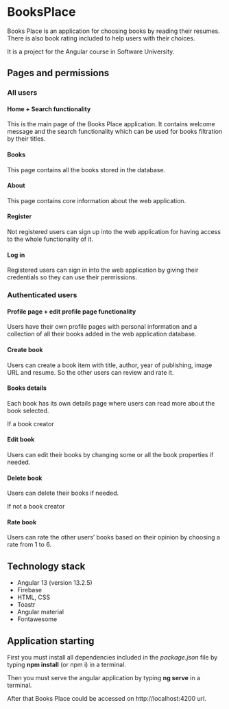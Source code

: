 # BooksPlace

Books Place is an application for choosing books by reading their resumes. There is also book rating included to help users with their choices.

It is a project for the Angular course in Software University.

## Pages and permissions


### All users

#### Home + Search functionality

This is the main page of the Books Place application. It contains welcome message and the search functionality which can be used for books filtration by their titles.

#### Books

This page contains all the books stored in the database.

#### About

This page contains core information about the web application.

#### Register

Not registered users can sign up into the web application for having access to the whole functionality of it.

#### Log in

Registered users can sign in into the web application by giving their credentials so they can use their permissions.




### Authenticated users

#### Profile page + edit profile page functionality

Users have their own profile pages with personal information and a collection of all their books added in the web application database.

#### Create book

Users can create a book item with title, author, year of publishing, image URL and resume. So the other users can review and rate it.

#### Books details

Each book has its own details page where users can read more about the book selected.

  If a book creator

#### Edit book

Users can edit their books by changing some or all the book properties if needed.

#### Delete book

Users can delete their books if needed.

  If not a book creator

#### Rate book

Users can rate the other users’ books based on their opinion by choosing a rate from 1 to 6.



## Technology stack

* Angular 13 (version 13.2.5)
* Firebase
* HTML, CSS
* Toastr
* Angular material
* Fontawesome



## Application starting
First you must install all dependencies included in the *package.json* file by typing **npm install** (or npm i) in a terminal.

Then you must serve the angular application by typing **ng serve** in a terminal.

After that Books Place could be accessed on http://localhost:4200 url.



